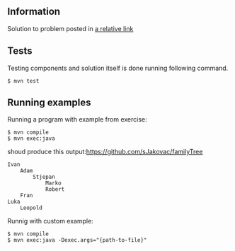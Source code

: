 ## Information
Solution to problem posted in [a relative link](Test-Stjepan.pdf)

## Tests
Testing components and solution itself is done running following command.

```
$ mvn test
```

## Running examples
Running a program with example from exercise:

```
$ mvn compile
$ mvn exec:java
```
shoud produce this output:https://github.com/sJakovac/familyTree


```
Ivan
	Adam
		Stjepan
			Marko
			Robert
	Fran
Luka
	Leopold
```
Runnig with custom example:

```
$ mvn compile
$ mvn exec:java -Dexec.args="{path-to-file}"
```